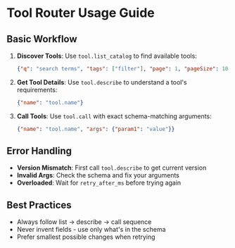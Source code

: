 # Tool Router Usage Guide

## Basic Workflow
1. **Discover Tools**: Use `tool.list_catalog` to find available tools:
   ```json
   {"q": "search terms", "tags": ["filter"], "page": 1, "pageSize": 10}
   ```

2. **Get Tool Details**: Use `tool.describe` to understand a tool's requirements:
   ```json
   {"name": "tool.name"}
   ```

3. **Call Tools**: Use `tool.call` with exact schema-matching arguments:
   ```json
   {"name": "tool.name", "args": {"param1": "value"}}
   ```

## Error Handling
- **Version Mismatch**: First call `tool.describe` to get current version
- **Invalid Args**: Check the schema and fix your arguments
- **Overloaded**: Wait for `retry_after_ms` before trying again

## Best Practices
- Always follow list → describe → call sequence
- Never invent fields - use only what's in the schema
- Prefer smallest possible changes when retrying
